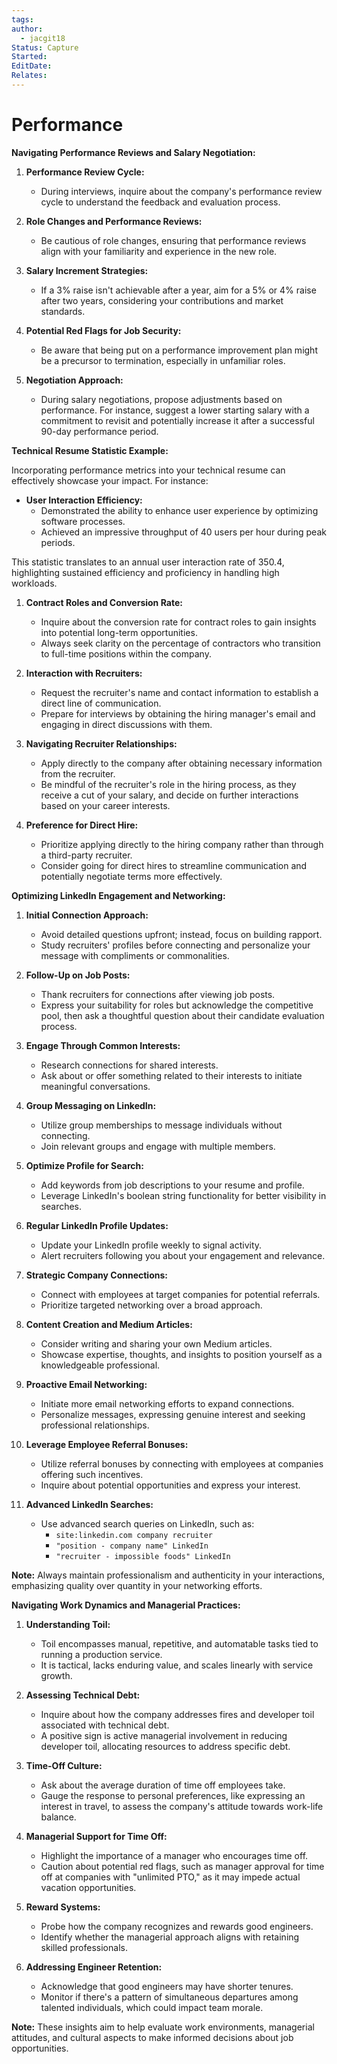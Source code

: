 ```yaml
---
tags: 
author:
  - jacgit18
Status: Capture
Started: 
EditDate: 
Relates:
---
```







# Performance 

**Navigating Performance Reviews and Salary Negotiation:**

1. **Performance Review Cycle:**
   - During interviews, inquire about the company's performance review cycle to understand the feedback and evaluation process.

2. **Role Changes and Performance Reviews:**
   - Be cautious of role changes, ensuring that performance reviews align with your familiarity and experience in the new role.

3. **Salary Increment Strategies:**
   - If a 3% raise isn't achievable after a year, aim for a 5% or 4% raise after two years, considering your contributions and market standards.

4. **Potential Red Flags for Job Security:**
   - Be aware that being put on a performance improvement plan might be a precursor to termination, especially in unfamiliar roles.

5. **Negotiation Approach:**
   - During salary negotiations, propose adjustments based on performance. For instance, suggest a lower starting salary with a commitment to revisit and potentially increase it after a successful 90-day performance period.




**Technical Resume Statistic Example:**

Incorporating performance metrics into your technical resume can effectively showcase your impact. For instance:

- **User Interaction Efficiency:**
  - Demonstrated the ability to enhance user experience by optimizing software processes.
  - Achieved an impressive throughput of 40 users per hour during peak periods.

This statistic translates to an annual user interaction rate of 350.4, highlighting sustained efficiency and proficiency in handling high workloads.





1. **Contract Roles and Conversion Rate:**
   - Inquire about the conversion rate for contract roles to gain insights into potential long-term opportunities.
   - Always seek clarity on the percentage of contractors who transition to full-time positions within the company.

2. **Interaction with Recruiters:**
   - Request the recruiter's name and contact information to establish a direct line of communication.
   - Prepare for interviews by obtaining the hiring manager's email and engaging in direct discussions with them.

3. **Navigating Recruiter Relationships:**
   - Apply directly to the company after obtaining necessary information from the recruiter.
   - Be mindful of the recruiter's role in the hiring process, as they receive a cut of your salary, and decide on further interactions based on your career interests.

4. **Preference for Direct Hire:**
   - Prioritize applying directly to the hiring company rather than through a third-party recruiter.
   - Consider going for direct hires to streamline communication and potentially negotiate terms more effectively.



**Optimizing LinkedIn Engagement and Networking:**

1. **Initial Connection Approach:**
   - Avoid detailed questions upfront; instead, focus on building rapport.
   - Study recruiters' profiles before connecting and personalize your message with compliments or commonalities.

2. **Follow-Up on Job Posts:**
   - Thank recruiters for connections after viewing job posts.
   - Express your suitability for roles but acknowledge the competitive pool, then ask a thoughtful question about their candidate evaluation process.

3. **Engage Through Common Interests:**
   - Research connections for shared interests.
   - Ask about or offer something related to their interests to initiate meaningful conversations.

4. **Group Messaging on LinkedIn:**
   - Utilize group memberships to message individuals without connecting.
   - Join relevant groups and engage with multiple members.

5. **Optimize Profile for Search:**
   - Add keywords from job descriptions to your resume and profile.
   - Leverage LinkedIn's boolean string functionality for better visibility in searches.

6. **Regular LinkedIn Profile Updates:**
   - Update your LinkedIn profile weekly to signal activity.
   - Alert recruiters following you about your engagement and relevance.

7. **Strategic Company Connections:**
   - Connect with employees at target companies for potential referrals.
   - Prioritize targeted networking over a broad approach.

8. **Content Creation and Medium Articles:**
   - Consider writing and sharing your own Medium articles.
   - Showcase expertise, thoughts, and insights to position yourself as a knowledgeable professional.

9. **Proactive Email Networking:**
   - Initiate more email networking efforts to expand connections.
   - Personalize messages, expressing genuine interest and seeking professional relationships.

10. **Leverage Employee Referral Bonuses:**
    - Utilize referral bonuses by connecting with employees at companies offering such incentives.
    - Inquire about potential opportunities and express your interest.

11. **Advanced LinkedIn Searches:**
    - Use advanced search queries on LinkedIn, such as:
      - `site:linkedin.com company recruiter`
      - `"position - company name" LinkedIn`
      - `"recruiter - impossible foods" LinkedIn`

**Note:** Always maintain professionalism and authenticity in your interactions, emphasizing quality over quantity in your networking efforts.





**Navigating Work Dynamics and Managerial Practices:**

1. **Understanding Toil:**
   - Toil encompasses manual, repetitive, and automatable tasks tied to running a production service.
   - It is tactical, lacks enduring value, and scales linearly with service growth.

2. **Assessing Technical Debt:**
   - Inquire about how the company addresses fires and developer toil associated with technical debt.
   - A positive sign is active managerial involvement in reducing developer toil, allocating resources to address specific debt.

3. **Time-Off Culture:**
   - Ask about the average duration of time off employees take.
   - Gauge the response to personal preferences, like expressing an interest in travel, to assess the company's attitude towards work-life balance.

4. **Managerial Support for Time Off:**
   - Highlight the importance of a manager who encourages time off.
   - Caution about potential red flags, such as manager approval for time off at companies with "unlimited PTO," as it may impede actual vacation opportunities.

5. **Reward Systems:**
   - Probe how the company recognizes and rewards good engineers.
   - Identify whether the managerial approach aligns with retaining skilled professionals.

6. **Addressing Engineer Retention:**
   - Acknowledge that good engineers may have shorter tenures.
   - Monitor if there's a pattern of simultaneous departures among talented individuals, which could impact team morale.

**Note:** These insights aim to help evaluate work environments, managerial attitudes, and cultural aspects to make informed decisions about job opportunities.







